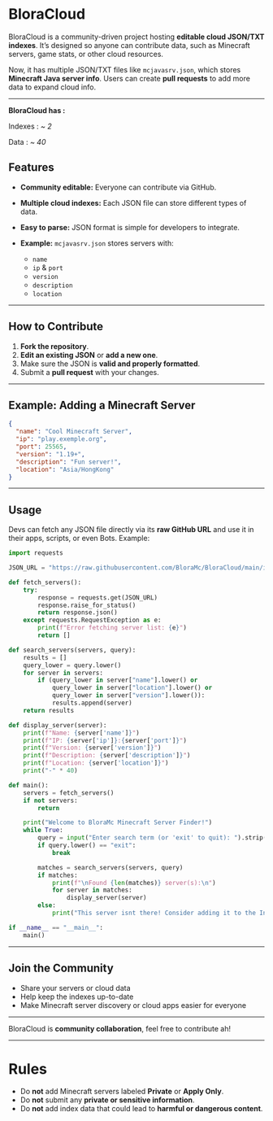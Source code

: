 # BloraCloud

BloraCloud is a community-driven project hosting **editable cloud JSON/TXT indexes**. It’s designed so anyone can contribute data, such as Minecraft servers, game stats, or other cloud resources.

Now, it has multiple JSON/TXT files like `mcjavasrv.json`, which stores **Minecraft Java server info**. Users can create **pull requests** to add more data to expand cloud info.

---

**BloraCloud has :**

Indexes : *~ 2*

Data : *~ 40*


## Features

* **Community editable:** Everyone can contribute via GitHub.
* **Multiple cloud indexes:** Each JSON file can store different types of data.
* **Easy to parse:** JSON format is simple for developers to integrate.
* **Example:** `mcjavasrv.json` stores servers with:

  * `name`
  * `ip` & `port`
  * `version`
  * `description`
  * `location`

---

## How to Contribute

1. **Fork the repository**.
2. **Edit an existing JSON** or **add a new one**.
3. Make sure the JSON is **valid and properly formatted**.
4. Submit a **pull request** with your changes.

---

## Example: Adding a Minecraft Server

```json
{
  "name": "Cool Minecraft Server",
  "ip": "play.exemple.org",
  "port": 25565,
  "version": "1.19+",
  "description": "Fun server!",
  "location": "Asia/HongKong"
}
```

---

## Usage

Devs can fetch any JSON file directly via its **raw GitHub URL** and use it in their apps, scripts, or even Bots. Example:

```python
import requests

JSON_URL = "https://raw.githubusercontent.com/BloraMc/BloraCloud/main/indexes/mcjavasrv.json"

def fetch_servers():
    try:
        response = requests.get(JSON_URL)
        response.raise_for_status()
        return response.json()
    except requests.RequestException as e:
        print(f"Error fetching server list: {e}")
        return []

def search_servers(servers, query):
    results = []
    query_lower = query.lower()
    for server in servers:
        if (query_lower in server["name"].lower() or
            query_lower in server["location"].lower() or
            query_lower in server["version"].lower()):
            results.append(server)
    return results

def display_server(server):
    print(f"Name: {server['name']}")
    print(f"IP: {server['ip']}:{server['port']}")
    print(f"Version: {server['version']}")
    print(f"Description: {server['description']}")
    print(f"Location: {server['location']}")
    print("-" * 40)

def main():
    servers = fetch_servers()
    if not servers:
        return

    print("Welcome to BloraMc Minecraft Server Finder!")
    while True:
        query = input("Enter search term (or 'exit' to quit): ").strip()
        if query.lower() == "exit":
            break

        matches = search_servers(servers, query)
        if matches:
            print(f"\nFound {len(matches)} server(s):\n")
            for server in matches:
                display_server(server)
        else:
            print("This server isnt there! Consider adding it to the Index https://github.com/BloraMc/BloraCloud/\n")

if __name__ == "__main__":
    main()
```

---

## Join the Community

* Share your servers or cloud data
* Help keep the indexes up-to-date
* Make Minecraft server discovery or cloud apps easier for everyone

---

BloraCloud is **community collaboration**, feel free to contribute ah!

---

# Rules

* Do **not** add Minecraft servers labeled **Private** or **Apply Only**.
* Do **not** submit any **private or sensitive information**.
* Do **not** add index data that could lead to **harmful or dangerous content**.
